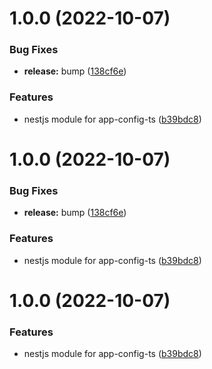 # 1.0.0 (2022-10-07)


### Bug Fixes

* **release:** bump ([138cf6e](https://github.com/jbw/nestjs-app-config-ts/commit/138cf6e57b043c1c69513daabf17c9556ce7b95d))


### Features

* nestjs module for app-config-ts ([b39bdc8](https://github.com/jbw/nestjs-app-config-ts/commit/b39bdc899b1e7832888cf106dcbe7f016d97b4e3))

# 1.0.0 (2022-10-07)


### Bug Fixes

* **release:** bump ([138cf6e](https://github.com/jbw/nestjs-app-config-ts/commit/138cf6e57b043c1c69513daabf17c9556ce7b95d))


### Features

* nestjs module for app-config-ts ([b39bdc8](https://github.com/jbw/nestjs-app-config-ts/commit/b39bdc899b1e7832888cf106dcbe7f016d97b4e3))

# 1.0.0 (2022-10-07)


### Features

* nestjs module for app-config-ts ([b39bdc8](https://github.com/jbw/nestjs-app-config-ts/commit/b39bdc899b1e7832888cf106dcbe7f016d97b4e3))

